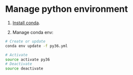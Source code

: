 # Manage python environment

1. [Install conda](https://conda.io/docs/user-guide/install/linux.html).

1. Manage conda env:

```bash
# Create or update
conda env update -f py36.yml

# Activate
source activate py36
# Deactivate
source deactivate
```
